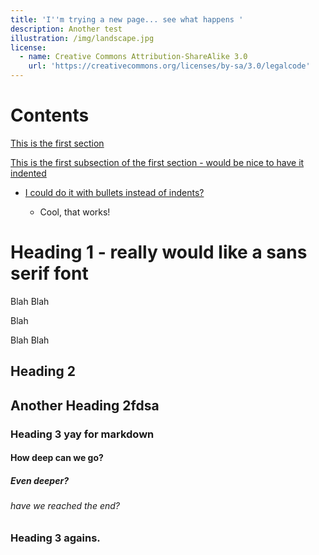 ```yaml
---
title: 'I''m trying a new page... see what happens '
description: Another test
illustration: /img/landscape.jpg
license:
  - name: Creative Commons Attribution-ShareAlike 3.0
    url: 'https://creativecommons.org/licenses/by-sa/3.0/legalcode'
---
```

# Contents

<a href="#heading1">This is the first section</a>

<a href="#heading2">   This is the first subsection of the first section - would be nice to have it indented</a>

<ul>
  <li><a href="#heading2">I could do it with bullets instead of indents?</a>
</li>
<ul>
<li>Cool, that works!
</li>
</ul>
</ul>
<h1 id="heading1"> Heading 1 - really would like a sans serif font</h2>

Blah
Blah

Blah

Blah
Blah

<h2 id="heading2">Heading 2</h2>

## Another Heading 2fdsa 

### Heading 3 yay for markdown

#### How deep can we go?

##### Even deeper?

###### have we reached the end?

### Heading 3 agains.

